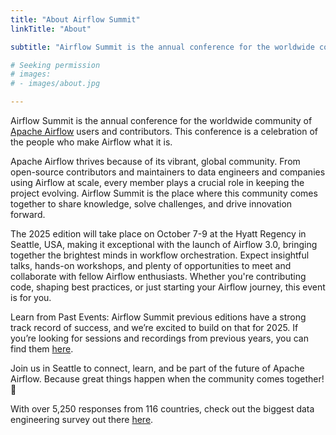 ```yaml
---
title: "About Airflow Summit"
linkTitle: "About"

subtitle: "Airflow Summit is the annual conference for the worldwide community of Apache Airflow users and contributors."

# Seeking permission
# images:
# - images/about.jpg

---
```


Airflow Summit is the annual conference for the worldwide community of [Apache Airflow](https://airflow.apache.org/) users and contributors. This conference is a celebration of the people who make Airflow what it is.

Apache Airflow thrives because of its vibrant, global community. From open-source contributors and maintainers to data engineers and companies using Airflow at scale, every member plays a crucial role in keeping the project evolving. Airflow Summit is the place where this community comes together to share knowledge, solve challenges, and drive innovation forward.

The 2025 edition will take place on October 7-9 at the Hyatt Regency in Seattle, USA, making it exceptional with the launch of Airflow 3.0, bringing together the brightest minds in workflow orchestration. Expect insightful talks, hands-on workshops, and plenty of opportunities to meet and collaborate with fellow Airflow enthusiasts. Whether you're contributing code, shaping best practices, or just starting your Airflow journey, this event is for you.

Learn from Past Events: Airflow Summit previous editions have a strong track record of success, and we’re excited to build on that for 2025. If you’re looking for sessions and recordings from previous years, you can find them [here](/sessions/).

Join us in Seattle to connect, learn, and be part of the future of Apache Airflow. Because great things happen when the community comes together! 🚀

With over 5,250 responses from 116 countries, check out the biggest data engineering survey out there [here](https://airflow.apache.org/blog/airflow-survey-2024/).


